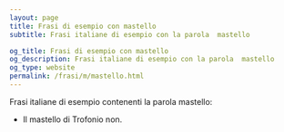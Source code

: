 ```yaml
---
layout: page
title: Frasi di esempio con mastello 
subtitle: Frasi italiane di esempio con la parola  mastello

og_title: Frasi di esempio con mastello 
og_description: Frasi italiane di esempio con la parola  mastello
og_type: website
permalink: /frasi/m/mastello.html
---
```


Frasi italiane di esempio contenenti la parola mastello:


- Il mastello di Trofonio non.
